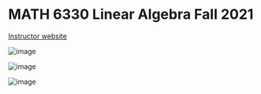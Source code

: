 # MATH 6330 Linear Algebra Fall 2021

[Instructor website](https://webapps.utrgv.edu/aa/dm/index.cfm?action=profile&user=zhaosheng.feng)

![image](https://user-images.githubusercontent.com/6586811/122596060-f4db0700-d02e-11eb-83ac-e41bd0b639fa.png)

![image](https://user-images.githubusercontent.com/6586811/122069977-3794a900-cdbb-11eb-860e-c1e785031fa9.png)

![image](https://user-images.githubusercontent.com/6586811/122070172-57c46800-cdbb-11eb-84cb-d23f00683cfd.png)

